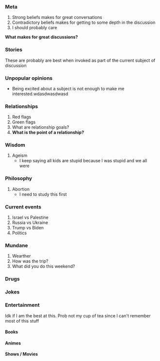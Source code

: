 ### Meta
1. Strong beliefs makes for great conversations
2. Contradictory beliefs makes for getting to some depth in the discussion
3. I should probably care

**What makes for great discussions?**
### Stories
These are probably are best when invoked as part of the current subject of discussion

### Unpopular opinions
- Being excited about a subject is not enough to make me interested.wdasdwasdwasd
### Relationships
1. Red flags
2. Green flags
3. What are relationship goals?
4. **What is the point of a relationship?**

### Wisdom
1. Ageism
	- I keep saying all kids are stupid because I was stupid and we all were
### Philosophy
1. Abortion
	- I need to study this first

### Current events
1. Israel vs Palestine
2. Russia vs Ukraine
3. Trump vs Biden
4. Politics

### Mundane
1. Wearther
2. How was the trip?
3. What did you do this weekend?
### Drugs

### Jokes

### Entertainment
Idk if I am the best at this. Prob not my cup of tea since I can't remember most of this stuff
#### Books
#### Animes
#### Shows / Movies